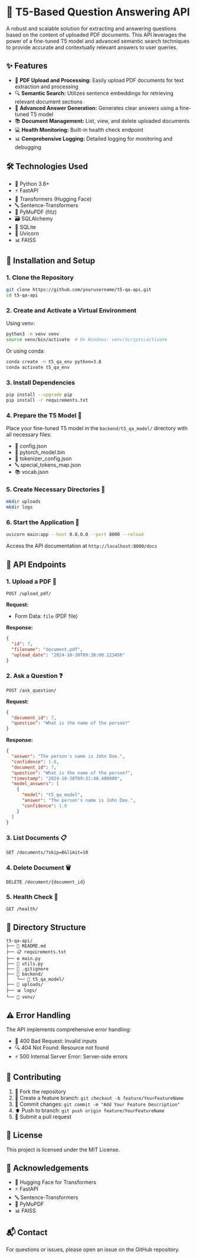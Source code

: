 # 🤖 T5-Based Question Answering API

A robust and scalable solution for extracting and answering questions based on the content of uploaded PDF documents. This API leverages the power of a fine-tuned T5 model and advanced semantic search techniques to provide accurate and contextually relevant answers to user queries.

## ✨ Features

- 📄 **PDF Upload and Processing:** Easily upload PDF documents for text extraction and processing
- 🔍 **Semantic Search:** Utilizes sentence embeddings for retrieving relevant document sections
- 🎯 **Advanced Answer Generation:** Generates clear answers using a fine-tuned T5 model
- 📚 **Document Management:** List, view, and delete uploaded documents
- 💻 **Health Monitoring:** Built-in health check endpoint
- 📊 **Comprehensive Logging:** Detailed logging for monitoring and debugging

## 🛠️ Technologies Used

- 🐍 Python 3.8+
- ⚡ FastAPI
- 🤗 Transformers (Hugging Face)
- 🔤 Sentence-Transformers
- 📑 PyMuPDF (fitz)
- 🗃️ SQLAlchemy
- 🎲 SQLite
- 🚀 Uvicorn
- 📊 FAISS

## 🚀 Installation and Setup

### 1. Clone the Repository

```bash
git clone https://github.com/yourusername/t5-qa-api.git
cd t5-qa-api
```

### 2. Create and Activate a Virtual Environment

Using venv:
```bash
python3 -m venv venv
source venv/bin/activate  # On Windows: venv\Scripts\activate
```

Or using conda:
```bash
conda create -n t5_qa_env python=3.8
conda activate t5_qa_env
```

### 3. Install Dependencies

```bash
pip install --upgrade pip
pip install -r requirements.txt
```

### 4. Prepare the T5 Model 🤖

Place your fine-tuned T5 model in the `backend/t5_qa_model/` directory with all necessary files:
- 📄 config.json
- 🔧 pytorch_model.bin
- 🎯 tokenizer_config.json
- 🔤 special_tokens_map.json
- 📚 vocab.json

### 5. Create Necessary Directories 📁

```bash
mkdir uploads
mkdir logs
```

### 6. Start the Application 🚀

```bash
uvicorn main:app --host 0.0.0.0 --port 8000 --reload
```

Access the API documentation at `http://localhost:8000/docs`

## 🔌 API Endpoints

### 1. Upload a PDF 📄

```http
POST /upload_pdf/
```

**Request:**
- Form Data: `file` (PDF file)

**Response:**
```json
{
  "id": 7,
  "filename": "document.pdf",
  "upload_date": "2024-10-30T09:30:00.123456"
}
```

### 2. Ask a Question ❓

```http
POST /ask_question/
```

**Request:**
```json
{
  "document_id": 7,
  "question": "What is the name of the person?"
}
```

**Response:**
```json
{
  "answer": "The person's name is John Doe.",
  "confidence": 1.0,
  "document_id": 7,
  "question": "What is the name of the person?",
  "timestamp": "2024-10-30T09:31:48.480000",
  "model_answers": [
    {
      "model": "t5_qa_model",
      "answer": "The person's name is John Doe.",
      "confidence": 1.0
    }
  ]
}
```

### 3. List Documents 📋

```http
GET /documents/?skip=0&limit=10
```

### 4. Delete Document 🗑️

```http
DELETE /document/{document_id}
```

### 5. Health Check 💚

```http
GET /health/
```

## 📁 Directory Structure

```
t5-qa-api/
├── 📄 README.md
├── 📋 requirements.txt
├── ⚙️ main.py
├── 🔧 utils.py
├── 📝 .gitignore
├── 📁 backend/
│   └── 🤖 t5_qa_model/
├── 📂 uploads/
├── 📊 logs/
└── 🔮 venv/
```

## ⚠️ Error Handling

The API implements comprehensive error handling:
- 🚫 400 Bad Request: Invalid inputs
- 🔍 404 Not Found: Resource not found
- ⚡ 500 Internal Server Error: Server-side errors

## 🤝 Contributing

1. 🔱 Fork the repository
2. 🌿 Create a feature branch: `git checkout -b feature/YourFeatureName`
3. 💾 Commit changes: `git commit -m "Add Your Feature Description"`
4. ⬆️ Push to branch: `git push origin feature/YourFeatureName`
5. 🎯 Submit a pull request

## 📜 License

This project is licensed under the MIT License.

## 🙏 Acknowledgements

- 🤗 Hugging Face for Transformers
- ⚡ FastAPI
- 🔤 Sentence-Transformers
- 📑 PyMuPDF
- 📊 FAISS

## 📬 Contact

For questions or issues, please open an issue on the GitHub repository.

